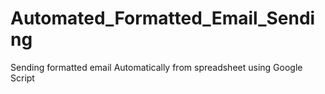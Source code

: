 # Automated_Formatted_Email_Sending
Sending formatted email Automatically from spreadsheet using Google Script
